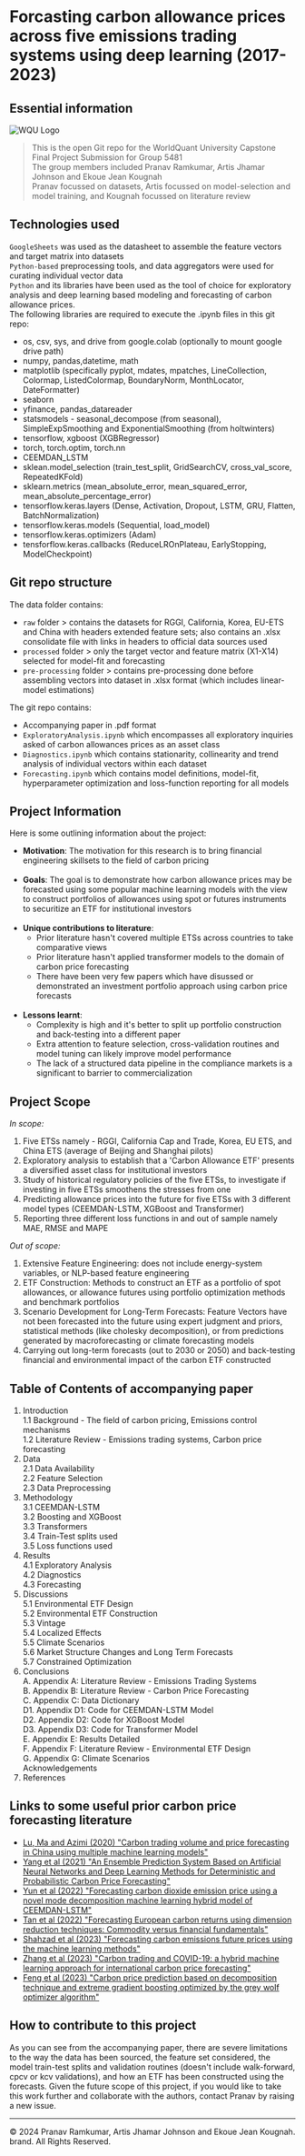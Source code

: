# Forcasting carbon allowance prices across five emissions trading systems using deep learning (2017-2023)


## Essential information
![WQU Logo](https://upload.wikimedia.org/wikipedia/commons/thumb/7/72/WQU_logo_color.png/440px-WQU_logo_color.png)
> This is the open Git repo for the WorldQuant University Capstone Final Project Submission for Group 5481 </br>
The group members included Pranav Ramkumar, Artis Jhamar Johnson and Ekoue Jean Kougnah </br>
Pranav focussed on datasets, Artis focussed on model-selection and model training, and Kougnah focussed on literature review

## Technologies used
`GoogleSheets` was used as the datasheet to assemble the feature vectors and target matrix into datasets </br>
`Python-based` preprocessing tools, and data aggregators were used for curating individual vector data </br>
`Python` and its libraries have been used as the tool of choice for exploratory analysis and deep learning based modeling and forecasting of carbon allowance prices. </br>
The following libraries are required to execute the .ipynb files in this git repo: 
  * os, csv, sys, and drive from google.colab (optionally to mount google drive path)
  * numpy, pandas,datetime, math
  * matplotlib (specifically pyplot, mdates, mpatches, LineCollection, Colormap, ListedColormap, BoundaryNorm, MonthLocator, DateFormatter)
  * seaborn
  * yfinance, pandas_datareader
  * statsmodels - seasonal_decompose (from seasonal), SimpleExpSmoothing and ExponentialSmoothing (from holtwinters)
  * tensorflow, xgboost (XGBRegressor)
  * torch, torch.optim, torch.nn
  * CEEMDAN_LSTM
  * sklean.model_selection (train_test_split, GridSearchCV, cross_val_score, RepeatedKFold)
  * sklearn.metrics (mean_absolute_error, mean_squared_error, mean_absolute_percentage_error)
  * tensorflow.keras.layers (Dense, Activation, Dropout, LSTM, GRU, Flatten, BatchNormalization)
  * tensorflow.keras.models (Sequential, load_model)
  * tensorflow.keras.optimizers (Adam)
  * tensforflow.keras.callbacks (ReduceLROnPlateau, EarlyStopping, ModelCheckpoint)

## Git repo structure
The data folder contains:
* `raw` folder > contains the datasets for RGGI, California, Korea, EU-ETS and China with headers extended feature sets; also contains an .xlsx consolidate file with links in headers to official data sources used
* `processed` folder > only the target vector and feature matrix (X1-X14) selected for model-fit and forecasting
* `pre-processing` folder > contains pre-processing done before assembling vectors into dataset in .xlsx format (which includes linear-model estimations)
  
The git repo contains:
* Accompanying paper in .pdf format
* `ExploratoryAnalysis.ipynb` which encompasses all exploratory inquiries asked of carbon allowances prices as an asset class
* `Diagnostics.ipynb` which contains stationarity, collinearity and trend analysis of individual vectors within each dataset
* `Forecasting.ipynb` which contains model definitions, model-fit, hyperparameter optimization and loss-function reporting for all models

## Project Information
Here is some outlining information about the project:
  * **Motivation**: The motivation for this research is to bring financial engineering skillsets to the field of carbon pricing </br></br>
  * **Goals**: The goal is to demonstrate how carbon allowance prices may be forecasted using some popular machine learning models with the view to construct portfolios of allowances using spot or futures instruments to securitize an ETF for institutional investors </br></br>
  * **Unique contributions to literature**:
    * Prior literature hasn't covered multiple ETSs across countries to take comparative views
    * Prior literature hasn't applied transformer models to the domain of carbon price forecasting
    * There have been very few papers which have disussed or demonstrated an investment portfolio approach using carbon price forecasts </br></br>
  * **Lessons learnt**:
     * Complexity is high and it's better to split up portfolio construction and back-testing into a different paper
     * Extra attention to feature selection, cross-validation routines and model tuning can likely improve model performance
     * The lack of a structured data pipeline in the compliance markets is a significant to barrier to commercialization 

## Project Scope
*In scope:*
1. Five ETSs namely - RGGI, California Cap and Trade, Korea, EU ETS, and China ETS (average of Beijing and Shanghai pilots)
2. Exploratory analysis to establish that a 'Carbon Allowance ETF' presents a diversified asset class for institutional investors
3. Study of historical regulatory policies of the five ETSs, to investigate if investing in five ETSs smoothens the stresses from one
4. Predicting allowance prices into the future for five ETSs with 3 different model types (CEEMDAN-LSTM, XGBoost and Transformer)
5. Reporting three different loss functions in and out of sample namely MAE, RMSE and MAPE

*Out of scope:*
1. Extensive Feature Engineering: does not include energy-system variables, or NLP-based feature engineering
2. ETF Construction: Methods to construct an ETF as a portfolio of spot allowances, or allowance futures using portfolio optimization methods and benchmark portfolios
3. Scenario Development for Long-Term Forecasts: Feature Vectors have not been forecasted into the future using expert judgment and priors, statistical methods (like cholesky decomposition), or from predictions generated by macroforecasting or climate forecasting models
4. Carrying out long-term forecasts (out to 2030 or 2050) and back-testing financial and environmental impact of the carbon ETF constructed


## Table of Contents of accompanying paper
1. Introduction </br>
   1.1 Background - The field of carbon pricing, Emissions control mechanisms </br>
   1.2 Literature Review - Emissions trading systems, Carbon price forecasting </br>
2. Data </br>
   2.1 Data Availability </br>
   2.2 Feature Selection </br>
   2.3 Data Preprocessing </br>
3. Methodology </br>
   3.1 CEEMDAN-LSTM </br>
   3.2 Boosting and XGBoost </br>
   3.3 Transformers </br>
   3.4 Train-Test splits used </br>
   3.5 Loss functions used </br>
4. Results </br>
   4.1 Exploratory Analysis </br>
   4.2 Diagnostics </br>
   4.3 Forecasting </br>
5. Discussions </br>
   5.1 Environmental ETF Design </br>
   5.2 Environmental ETF Construction </br>
   5.3 Vintage </br>
   5.4 Localized Effects </br>
   5.5 Climate Scenarios </br>
   5.6 Market Structure Changes and Long Term Forecasts </br>
   5.7 Constrained Optimization </br>
6. Conclusions </br>
A. Appendix A: Literature Review - Emissions Trading Systems </br>
B. Appendix B: Literature Review - Carbon Price Forecasting </br>
C. Appendix C: Data Dictionary </br>
D1. Appendix D1: Code for CEEMDAN-LSTM Model </br>
D2. Appendix D2: Code for XGBoost Model </br>
D3. Appendix D3: Code for Transformer Model </br>
E. Appendix E: Results Detailed </br>
F. Appendix F: Literature Review - Environmental ETF Design </br>
G. Appendix G: Climate Scenarios </br>
Acknowledgements </br>
7. References </br>

## Links to some useful prior carbon price forecasting literature
* [Lu, Ma and Azimi (2020) "Carbon trading volume and price forecasting in China using multiple machine learning models"](https://www.researchgate.net/publication/337331915_Carbon_trading_volume_and_price_forecasting_in_China_using_multiple_machine_learning_models)
* [Yang et al (2021) "An Ensemble Prediction System Based on Artificial Neural Networks and Deep Learning Methods for Deterministic and Probabilistic Carbon Price Forecasting"](https://www.researcher-app.com/paper/8762007)
* [Yun et al (2022) "Forecasting carbon dioxide emission price using a novel mode decomposition machine learning hybrid model of CEEMDAN-LSTM"](https://onlinelibrary.wiley.com/doi/10.1002/ese3.1304)
* [Tan et al (2022) "Forecasting European carbon returns using dimension reduction techniques: Commodity versus financial fundamentals"](https://www.sciencedirect.com/science/article/abs/pii/S0169207021001163?via%3Dihub)
* [Shahzad et al (2023) "Forecasting carbon emissions future prices using the machine learning methods"](https://link.springer.com/article/10.1007/s10479-023-05188-7)
* [Zhang et al (2023) "Carbon trading and COVID-19: a hybrid machine learning approach for international carbon price forecasting"](https://link.springer.com/article/10.1007/s10479-023-05327-0)
* [Feng et al (2023) "Carbon price prediction based on decomposition technique and extreme gradient boosting optimized by the grey wolf optimizer algorithm"](https://www.nature.com/articles/s41598-023-45524-2)
  
## How to contribute to this project
As you can see from the accompanying paper, there are severe limitations to the way the data has been sourced, the feature set considered, the model train-test splits and validation routines (doesn't include walk-forward, cpcv or kcv validations), and how an ETF has been constructed using the forecasts. Given the future scope of this project, if you would like to take this work further and collaborate with the authors, contact Pranav by raising a new issue. 


- - -
© 2024 Pranav Ramkumar, Artis Jhamar Johnson and Ekoue Jean Kougnah. brand. All Rights Reserved.

